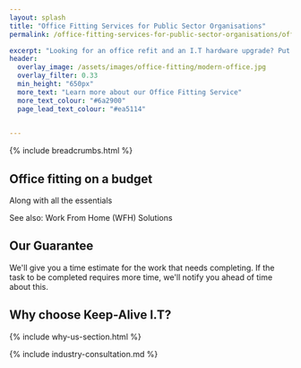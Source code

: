 ```yaml
---
layout: splash
title: "Office Fitting Services for Public Sector Organisations"
permalink: /office-fitting-services-for-public-sector-organisations/office-fitting-south-wales

excerpt: "Looking for an office refit and an I.T hardware upgrade? Put your feet up and we'll sort everything from procurement, fitting, cable management, and device patching."
header:
  overlay_image: /assets/images/office-fitting/modern-office.jpg
  overlay_filter: 0.33 
  min_height: "650px"
  more_text: "Learn more about our Office Fitting Service"
  more_text_colour: "#6a2900"
  page_lead_text_colour: "#ea5114"
    

---
```


{% include breadcrumbs.html %}

## <i class="fas fa-tools page-title-icon" aria-hidden="true"></i>  Office fitting on a budget

Along with all the essentials

See also: Work From Home (WFH) Solutions

## Our Guarantee
We'll give you a time estimate for the work that needs completing. If the task to be completed requires more time, we'll notify you ahead of time about this.

## Why choose Keep-Alive I.T?
{% include why-us-section.html %}

{% include industry-consultation.md %}